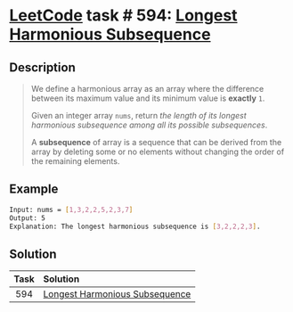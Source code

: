 # [LeetCode][leetcode] task # 594: [Longest Harmonious Subsequence][task]

Description
-----------

> We define a harmonious array as an array where the difference
> between its maximum value and its minimum value is **exactly** `1`.
> 
> Given an integer array `nums`, return _the length of its longest
> harmonious subsequence among all its possible subsequences_.
> 
> A **subsequence** of array is a sequence that can be derived from the array
> by deleting some or no elements without changing the order of the remaining elements.

 Example
-------

```sh
Input: nums = [1,3,2,2,5,2,3,7]
Output: 5
Explanation: The longest harmonious subsequence is [3,2,2,2,3].
```

Solution
--------

| Task | Solution                                   |
|:----:|:-------------------------------------------|
| 594  | [Longest Harmonious Subsequence][solution] |


[leetcode]: <http://leetcode.com/>
[task]: <https://leetcode.com/problems/longest-harmonious-subsequence/>
[solution]: <https://github.com/wellaxis/witalis-jkit/blob/main/module/tasks/src/main/java/com/witalis/jkit/tasks/core/task/leetcode/h6/p594/option/Practice.java>
